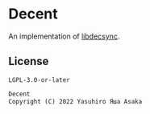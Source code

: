 # Decent

An implementation of [libdecsync](https://github.com/39aldo39/libdecsync).


## License

`LGPL-3.0-or-later`

```txt
Decent
Copyright (C) 2022 Yasuhiro Яша Asaka
```
